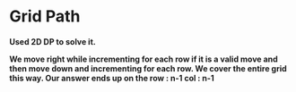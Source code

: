 # Grid Path
<h4> Used 2D DP to solve it.

We move right while incrementing for each row if it is a valid move and then move down and incrementing for each row.
We cover the entire grid this way.
Our answer ends up on the row : n-1 col : n-1
</h4>
